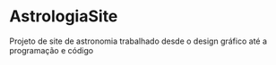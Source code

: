 # AstrologiaSite
Projeto de site de astronomia trabalhado desde o design gráfico até a programação e código
